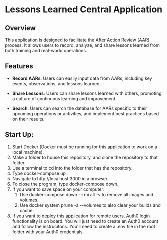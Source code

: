 # Lessons Learned Central Application

## Overview

This application is designed to facilitate the After Action Review (AAR) process. It allows users to record, analyze, and share lessons learned from both training and real-world operations.

## Features

- **Record AARs**: Users can easily input data from AARs, including key events, observations, and lessons learned.

- **Share Lessons**: Users can share lessons learned with others, promoting a culture of continuous learning and improvement.

- **Search**: Users can search the database for AARs specific to their upcoming operations or activities, and implement best practices based on their results.

## Start Up:

1. Start Docker (Docker must be running for this application to work on a local machine).
2. Make a folder to house this repository, and clone the repository to that folder.
3. Use a terminal to cd into the folder that has the repository.
4. Type docker-compose up
5. Navigate to http://localhost:3000 in a browser.
6. To close the program, type docker-compose down.
7. If you want to save space on your computer:
	1. Use docker-compose down --rmi all -v to remove all images and volumes.
	2. Use docker system prune -a --volumes to also clear your builds and cache.
8. If you want to deploy this application for remote users, Auth0 login functionality is on board. You will just need to create an Auth0 account and follow the instrucitons. You'll need to create a .env file in the root folder with your Auth0 credentials.